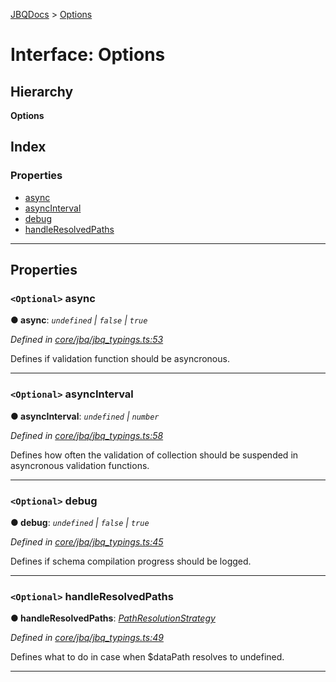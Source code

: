 [JBQDocs](../README.md) > [Options](../interfaces/options.md)

# Interface: Options

## Hierarchy

**Options**

## Index

### Properties

* [async](options.md#async)
* [asyncInterval](options.md#asyncinterval)
* [debug](options.md#debug)
* [handleResolvedPaths](options.md#handleresolvedpaths)

---

## Properties

<a id="async"></a>

### `<Optional>` async

**● async**: *`undefined` \| `false` \| `true`*

*Defined in [core/jbq/jbq_typings.ts:53](https://github.com/krnik/vjs-validator/blob/0be452f/src/core/jbq/jbq_typings.ts#L53)*

Defines if validation function should be asyncronous.

___
<a id="asyncinterval"></a>

### `<Optional>` asyncInterval

**● asyncInterval**: *`undefined` \| `number`*

*Defined in [core/jbq/jbq_typings.ts:58](https://github.com/krnik/vjs-validator/blob/0be452f/src/core/jbq/jbq_typings.ts#L58)*

Defines how often the validation of collection should be suspended in asyncronous validation functions.

___
<a id="debug"></a>

### `<Optional>` debug

**● debug**: *`undefined` \| `false` \| `true`*

*Defined in [core/jbq/jbq_typings.ts:45](https://github.com/krnik/vjs-validator/blob/0be452f/src/core/jbq/jbq_typings.ts#L45)*

Defines if schema compilation progress should be logged.

___
<a id="handleresolvedpaths"></a>

### `<Optional>` handleResolvedPaths

**● handleResolvedPaths**: *[PathResolutionStrategy](../enums/pathresolutionstrategy.md)*

*Defined in [core/jbq/jbq_typings.ts:49](https://github.com/krnik/vjs-validator/blob/0be452f/src/core/jbq/jbq_typings.ts#L49)*

Defines what to do in case when $dataPath resolves to undefined.

___

